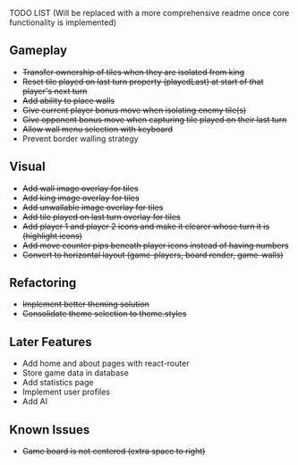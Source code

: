 TODO LIST 
(Will be replaced with a more comprehensive readme once core functionality is implemented)

## Gameplay

* ~~Transfer ownership of tiles when they are isolated from king~~
* ~~Reset tile played on last turn property (playedLast) at start of that player's next turn~~
* ~~Add ability to place walls~~
* ~~Give current player bonus move when isolating enemy tile(s)~~
* ~~Give opponent bonus move when capturing tile played on their last turn~~
* ~~Allow wall menu selection with keyboard~~
* Prevent border walling strategy

## Visual

* ~~Add wall image overlay for tiles~~
* ~~Add king image overlay for tiles~~
* ~~Add unwallable image overlay for tiles~~
* ~~Add tile played on last turn overlay for tiles~~
* ~~Add player 1 and player 2 icons and make it clearer whose turn it is (highlight icons)~~
* ~~Add move counter pips beneath player icons instead of having numbers~~
* ~~Convert to horizontal layout (game-players, board render, game-walls)~~

## Refactoring

* ~~Implement better theming solution~~
* ~~Consolidate theme selection to theme.styles~~

## Later Features

* Add home and about pages with react-router
* Store game data in database
* Add statistics page
* Implement user profiles
* Add AI

## Known Issues

* ~~Game board is not centered (extra space to right)~~
  